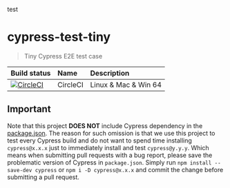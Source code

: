 test

# cypress-test-tiny

> Tiny Cypress E2E test case

Build status | Name | Description
:--- | :--- | :---
[![CircleCI](https://dl.circleci.com/status-badge/img/gh/cypress-io/cypress-test-tiny/tree/master.svg?style=svg)](https://dl.circleci.com/status-badge/redirect/gh/cypress-io/cypress-test-tiny/tree/master) | CircleCI | Linux & Mac & Win 64

## Important

Note that this project **DOES NOT** include Cypress dependency in the [package.json](package.json). The reason for such omission is that we use this project to test every Cypress build and do not want to spend time installing `cypress@x.x.x` just to immediately install and test `cypress@y.y.y`. Which means when submitting pull requests with a bug report, please save the problematic version of Cypress in `package.json`. Simply run `npm install --save-dev cypress` or `npm i -D cypress@x.x.x` and commit the change before submitting a pull request.
